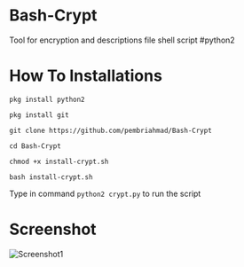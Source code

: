 # Bash-Crypt

Tool for encryption and descriptions file shell script
#python2

# How To Installations

```pkg install python2```

```pkg install git```

```git clone https://github.com/pembriahmad/Bash-Crypt```

```cd Bash-Crypt```

```chmod +x install-crypt.sh```

```bash install-crypt.sh```

Type in command  ```python2 crypt.py``` to run the script

# Screenshot

![Screenshot1](https://raw.githubusercontent.com/pembriahmad/File-Project/master/Bash-Crypt/Screenshot_20201001-180115.jpg)

